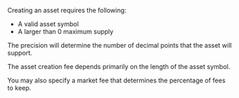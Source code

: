 Creating an asset requires the following:
* A valid asset symbol
* A larger than 0 maximum supply

The precision will determine the number of decimal points that the asset will support.

The asset creation fee depends primarily on the length of the asset symbol.

You may also specify a market fee that determines the percentage of fees to keep.
